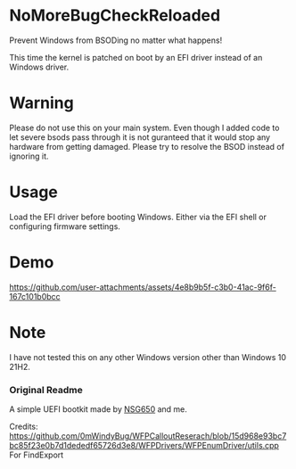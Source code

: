 # NoMoreBugCheckReloaded 
Prevent Windows from BSODing no matter what happens!

This time the kernel is patched on boot by an EFI driver instead of an Windows driver.

# Warning
Please do not use this on your main system. Even though I added code to let severe bsods pass through it is not guranteed that it would stop any hardware from getting damaged.
Please try to resolve the BSOD instead of ignoring it.

# Usage
Load the EFI driver before booting Windows. Either via the EFI shell or configuring firmware settings.

# Demo


https://github.com/user-attachments/assets/4e8b9b5f-c3b0-41ac-9f6f-167c101b0bcc



# Note
I have not tested this on any other Windows version other than Windows 10 21H2.

### Original Readme
A simple UEFI bootkit made by [NSG650](https://github.com/NSG650) and me.

Credits:
https://github.com/0mWindyBug/WFPCalloutReserach/blob/15d968e93bc7bc85f23e0b7d1dededf65726d3e8/WFPDrivers/WFPEnumDriver/utils.cpp
For FindExport
